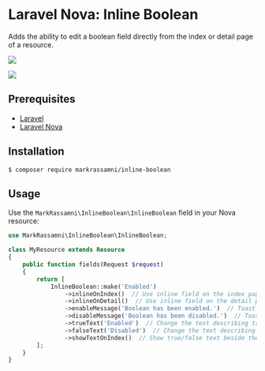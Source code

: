 # Laravel Nova: Inline Boolean

Adds the ability to edit a boolean field directly from the index or detail page of a resource.

![](https://raw.githubusercontent.com/markrassamni/inline-boolean/master/InlineBooleanIndex.png)

![](https://raw.githubusercontent.com/markrassamni/inline-boolean/master/InlineBooleanDetail.png)

## Prerequisites
 - [Laravel](https://laravel.com/)
 - [Laravel Nova](https://nova.laravel.com/)

## Installation

```
$ composer require markrassamni/inline-boolean
```

## Usage

Use the `MarkRassamni\InlineBoolean\InlineBoolean` field in your Nova resource:

```php
use MarkRassamni\InlineBoolean\InlineBoolean;

class MyResource extends Resource
{
    public function fields(Request $request)
    {
        return [
            InlineBoolean::make('Enabled')
                ->inlineOnIndex()  // Use inline field on the index page
                ->inlineOnDetail()  // Use inline field on the detail page
                ->enableMessage('Boolean has been enabled.')  // Toast message when enabling boolean
                ->disableMessage('Boolean has been disabled.')  // Toast message when disabling boolean
                ->trueText('Enabled')  // Change the text describing true boolean values
                ->falseText('Disabled')  // Change the text describing false boolean values
                ->showTextOnIndex()  // Show true/false text beside the checkbox on the index page
        ];
    }
}
```